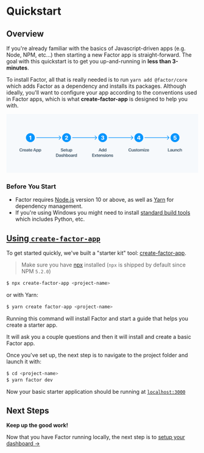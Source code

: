 # Quickstart

## Overview

If you're already familiar with the basics of Javascript-driven apps (e.g. Node, NPM, etc...) then starting a new Factor app is straight-forward. The goal with this quickstart is to get you up-and-running in **less than 3-minutes**.

To install Factor, all that is really needed is to run `yarn add @factor/core` which adds Factor as a dependency and installs its packages. Although ideally, you'll want to configure your app according to the conventions used in Factor apps, which is what **create-factor-app** is designed to help you with.

![Getting Started](./img/getting-started.svg)

### Before You Start

- Factor requires [Node.js](https://nodejs.org/en/) version 10 or above, as well as [Yarn](https://yarnpkg.com/en/) for dependency management.
- If you're using Windows you might need to install [standard build tools](https://github.com/felixrieseberg/windows-build-tools) which includes Python, etc.

## [Using `create-factor-app`](#create-factor-app)

To get started quickly, we've built a "starter kit" tool: [create-factor-app](https://www.npmjs.com/package/create-factor-app).

> Make sure you have [npx](https://www.npmjs.com/package/npx) installed (`npx` is shipped by default since NPM `5.2.0`)

```bash
$ npx create-factor-app <project-name>
```

or with Yarn:

```bash
$ yarn create factor-app <project-name>
```

Running this command will install Factor and start a guide that helps you create a starter app.

It will ask you a couple questions and then it will install and create a basic Factor app.

Once you've set up, the next step is to navigate to the project folder and launch it with:

```bash
$ cd <project-name>
$ yarn factor dev
```

Now your basic starter application should be running at [`localhost:3000`](localhost:3000)

## Next Steps

**Keep up the good work!**

Now that you have Factor running locally, the next step is to [setup your dashboard &rarr;](./dashboard-setup)
